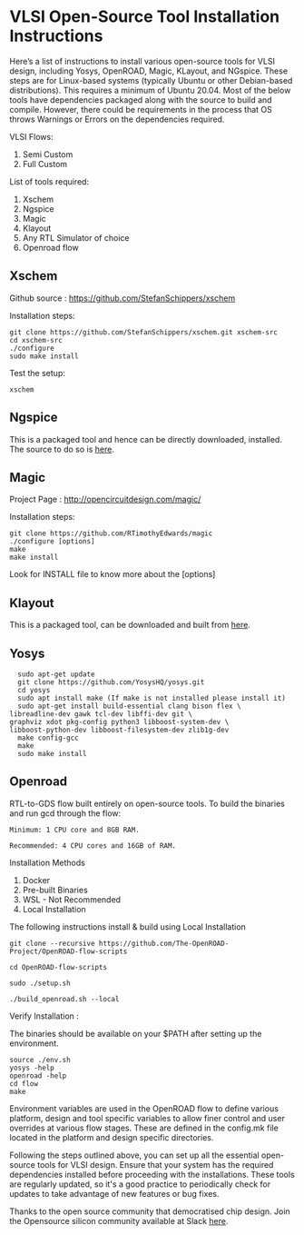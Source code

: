 # VLSI Open-Source Tool Installation Instructions

Here’s a list of instructions to install various open-source tools for VLSI design, including Yosys, OpenROAD, Magic, KLayout, and NGspice. 
These steps are for Linux-based systems (typically Ubuntu or other Debian-based distributions). 
This requires a minimum of Ubuntu 20.04. 
Most of the below tools have dependencies packaged along with the source to build and compile. However, there could be requirements in the process that OS throws Warnings or Errors on the dependencies required. 

VLSI Flows: 
1. Semi Custom 
2. Full Custom 

List of tools required: 

1. Xschem
2. Ngspice
3. Magic
4. Klayout
5. Any RTL Simulator of choice 
6. Openroad flow

## Xschem
Github source : https://github.com/StefanSchippers/xschem

Installation steps: 
   
    git clone https://github.com/StefanSchippers/xschem.git xschem-src
    cd xschem-src
    ./configure
    sudo make install

Test the setup:

    xschem

## Ngspice
This is a packaged tool and hence can be directly downloaded, installed. 
The source to do so is [here](https://ngspice.sourceforge.io/download.html).

## Magic
Project Page : http://opencircuitdesign.com/magic/

Installation steps: 

    git clone https://github.com/RTimothyEdwards/magic
    ./configure [options]
	make
	make install
Look for INSTALL file to know more about the [options]

## Klayout

This is a packaged tool, can be downloaded and built from [here](https://www.klayout.de/build.html).

## Yosys

      sudo apt-get update
      git clone https://github.com/YosysHQ/yosys.git
      cd yosys
      sudo apt install make (If make is not installed please install it) 
      sudo apt-get install build-essential clang bison flex \
    libreadline-dev gawk tcl-dev libffi-dev git \
    graphviz xdot pkg-config python3 libboost-system-dev \
    libboost-python-dev libboost-filesystem-dev zlib1g-dev
      make config-gcc
      make 
      sudo make install

## Openroad
RTL-to-GDS flow built entirely on open-source tools. 
To build the binaries and run gcd through the flow:

    Minimum: 1 CPU core and 8GB RAM.

    Recommended: 4 CPU cores and 16GB of RAM.

Installation Methods

1. Docker
2. Pre-built Binaries
3. WSL               - Not Recommended
4. Local Installation



The following instructions install & build using Local Installation

    git clone --recursive https://github.com/The-OpenROAD-Project/OpenROAD-flow-scripts

    cd OpenROAD-flow-scripts
    
    sudo ./setup.sh

    ./build_openroad.sh --local

Verify Installation :

The binaries should be available on your $PATH after setting up the environment.

    source ./env.sh
    yosys -help
    openroad -help
    cd flow
    make

Environment variables are used in the OpenROAD flow to define various platform, design and tool specific variables to allow finer control and user overrides at various flow stages. These are defined in the config.mk file located in the platform and design specific directories.

Following the steps outlined above, you can set up all the essential open-source tools for VLSI design. Ensure that your system has the required dependencies installed before proceeding with the installations. These tools are regularly updated, so it's a good practice to periodically check for updates to take advantage of new features or bug fixes.


Thanks to the open source community that democratised chip design.
Join the Opensource silicon community available at Slack [here](https://join.slack.com/t/open-source-silicon/shared_invite/zt-2sebfx2xj-keD_BjeM7E6nk3GTzRtQ~w).

